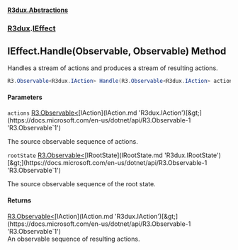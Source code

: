 #### [R3dux.Abstractions](R3dux.Abstractions.md 'R3dux.Abstractions')
### [R3dux](R3dux.Abstractions.md#R3dux 'R3dux').[IEffect](IEffect.md 'R3dux.IEffect')

## IEffect.Handle(Observable<IAction>, Observable<IRootState>) Method

Handles a stream of actions and produces a stream of resulting actions.

```csharp
R3.Observable<R3dux.IAction> Handle(R3.Observable<R3dux.IAction> actions, R3.Observable<R3dux.IRootState> rootState);
```
#### Parameters

<a name='R3dux.IEffect.Handle(R3.Observable_R3dux.IAction_,R3.Observable_R3dux.IRootState_).actions'></a>

`actions` [R3.Observable&lt;](https://docs.microsoft.com/en-us/dotnet/api/R3.Observable-1 'R3.Observable`1')[IAction](IAction.md 'R3dux.IAction')[&gt;](https://docs.microsoft.com/en-us/dotnet/api/R3.Observable-1 'R3.Observable`1')

The source observable sequence of actions.

<a name='R3dux.IEffect.Handle(R3.Observable_R3dux.IAction_,R3.Observable_R3dux.IRootState_).rootState'></a>

`rootState` [R3.Observable&lt;](https://docs.microsoft.com/en-us/dotnet/api/R3.Observable-1 'R3.Observable`1')[IRootState](IRootState.md 'R3dux.IRootState')[&gt;](https://docs.microsoft.com/en-us/dotnet/api/R3.Observable-1 'R3.Observable`1')

The source observable sequence of the root state.

#### Returns
[R3.Observable&lt;](https://docs.microsoft.com/en-us/dotnet/api/R3.Observable-1 'R3.Observable`1')[IAction](IAction.md 'R3dux.IAction')[&gt;](https://docs.microsoft.com/en-us/dotnet/api/R3.Observable-1 'R3.Observable`1')  
An observable sequence of resulting actions.
